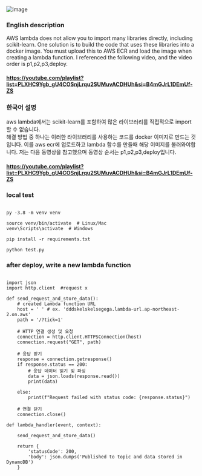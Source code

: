 ![image](https://github.com/sCrystalCave/aws_lambda_scikit-learn/assets/124455998/bf46fe96-34e6-4af9-8460-077fea2e7c16)

### English description
AWS lambda does not allow you to import many libraries directly, including scikit-learn.
One solution is to build the code that uses these libraries into a docker image. 
You must upload this to AWS ECR and load the image when creating a lambda function.
I referenced the following video, and the video order is p1,p2,p3,deploy.
#### https://youtube.com/playlist?list=PLXHC9Ygb_gU4COSnjLrqu2SUMuvACDHUh&si=B4mGJrL1DEmUf-ZS

### 한국어 설명
aws lambda에서는 scikit-learn를 포함하여 많은 라이브러리를 직접적으로 import 할 수 없습니다.  
해결 방법 중 하나는 이러한 라이브러리를 사용하는 코드를 docker 이미지로 만드는 것입니다. 
이를 aws ecr에 업로드하고 lambda 함수를 만들때 해당 이미지를 불러와야합니다. 
저는 다음 동영상을 참고했으며 동영상 순서는 p1,p2,p3,deploy입니다.
#### https://youtube.com/playlist?list=PLXHC9Ygb_gU4COSnjLrqu2SUMuvACDHUh&si=B4mGJrL1DEmUf-ZS

### local test
<pre><code>
py -3.8 -m venv venv

source venv/bin/activate  # Linux/Mac
venv\Scripts\activate  # Windows

pip install -r requirements.txt

python test.py 
</code></pre>

### after deploy, write a new lambda function
<pre><code>
import json
import http.client  #request x

def send_request_and_store_data():
    # created Lambda function URL 
    host = ' ' # ex. 'dddskelskelsegega.lambda-url.ap-northeast-2.on.aws'
    path = '/?tick=1'

    # HTTP 연결 생성 및 요청
    connection = http.client.HTTPSConnection(host)
    connection.request("GET", path)

    # 응답 받기
    response = connection.getresponse()
    if response.status == 200:
        # 응답 데이터 읽기 및 파싱
        data = json.loads(response.read())
        print(data)

    else:
        print(f"Request failed with status code: {response.status}")

    # 연결 닫기
    connection.close()
  
def lambda_handler(event, context):

    send_request_and_store_data()
    
    return {
        'statusCode': 200,
        'body': json.dumps('Published to topic and data stored in DynamoDB')
    }
</code></pre>
##

